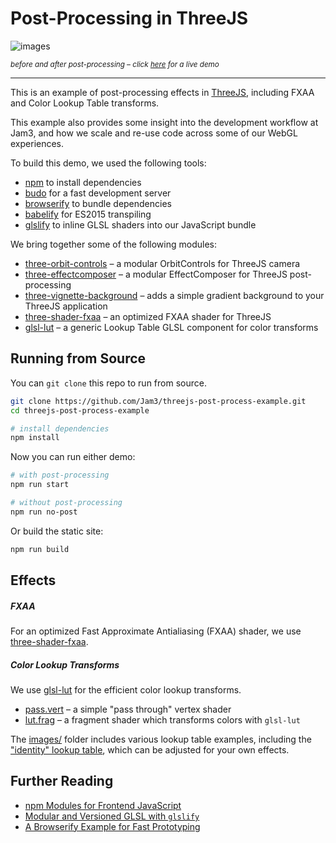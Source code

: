 # Post-Processing in ThreeJS

![images](http://i.imgur.com/bC1OMNR.jpg)

<sub>*before and after post-processing – click [here](http://jam3.github.io/threejs-post-process-example) for a live demo*</sub>

---

This is an example of post-processing effects in [ThreeJS](http://threejs.org/), including FXAA and Color Lookup Table transforms.

This example also provides some insight into the development workflow at Jam3, and how we scale and re-use code across some of our WebGL experiences.

To build this demo, we used the following tools:

- [npm](https://www.npmjs.com/) to install dependencies
- [budo](https://www.npmjs.com/package/budo) for a fast development server
- [browserify](https://www.npmjs.com/package/browserify) to bundle dependencies
- [babelify](https://www.npmjs.com/package/babelify) for ES2015 transpiling
- [glslify](https://www.npmjs.com/package/glslify) to inline GLSL shaders into our JavaScript bundle

We bring together some of the following modules:

- [three-orbit-controls](https://www.npmjs.com/package/three-orbit-controls) – a modular OrbitControls for ThreeJS camera
- [three-effectcomposer](https://www.npmjs.com/package/three-effectcomposer) – a modular EffectComposer for ThreeJS post-processing
- [three-vignette-background](https://www.npmjs.com/package/three-vignette-background) – adds a simple gradient background to your ThreeJS application
- [three-shader-fxaa](https://www.npmjs.com/package/three-shader-fxaa) – an optimized FXAA shader for ThreeJS
- [glsl-lut](https://www.npmjs.com/package/glsl-lut) – a generic Lookup Table GLSL component for color transforms

## Running from Source

You can `git clone` this repo to run from source.

```sh
git clone https://github.com/Jam3/threejs-post-process-example.git
cd threejs-post-process-example

# install dependencies
npm install
```

Now you can run either demo:

```sh
# with post-processing
npm run start

# without post-processing
npm run no-post
```

Or build the static site:

```sh
npm run build
```

## Effects

##### FXAA

For an optimized Fast Approximate Antialiasing (FXAA) shader, we use [three-shader-fxaa](https://github.com/mattdesl/three-shader-fxaa).

##### Color Lookup Transforms

We use [glsl-lut](https://github.com/mattdesl/glsl-lut) for the efficient color lookup transforms.

- [pass.vert](./shaders/pass.vert) – a simple "pass through" vertex shader
- [lut.frag](./shaders/lut.frag) – a fragment shader which transforms colors with `glsl-lut`

The [images/](./images) folder includes various lookup table examples, including the ["identity" lookup table](./images/original.png), which can be adjusted for your own effects.

## Further Reading

- [npm Modules for Frontend JavaScript](https://github.com/jam3/jam3-lesson-module-basics)
- [Modular and Versioned GLSL with `glslify`](http://mattdesl.svbtle.com/glslify)
- [A Browserify Example for Fast Prototyping](https://github.com/mattdesl/browserify-example)
